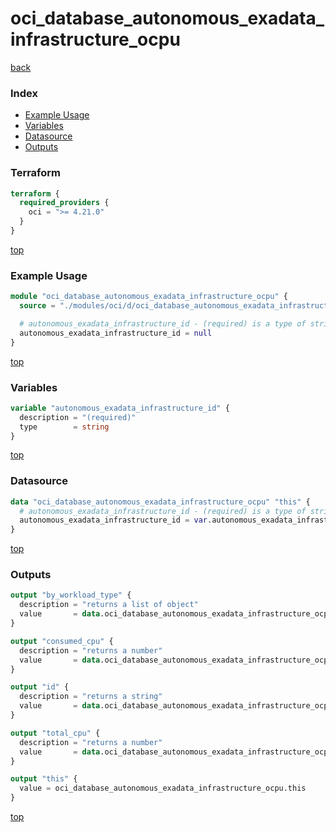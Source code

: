 # oci_database_autonomous_exadata_infrastructure_ocpu

[back](../oci.md)

### Index

- [Example Usage](#example-usage)
- [Variables](#variables)
- [Datasource](#datasource)
- [Outputs](#outputs)

### Terraform

```terraform
terraform {
  required_providers {
    oci = ">= 4.21.0"
  }
}
```

[top](#index)

### Example Usage

```terraform
module "oci_database_autonomous_exadata_infrastructure_ocpu" {
  source = "./modules/oci/d/oci_database_autonomous_exadata_infrastructure_ocpu"

  # autonomous_exadata_infrastructure_id - (required) is a type of string
  autonomous_exadata_infrastructure_id = null
}
```

[top](#index)

### Variables

```terraform
variable "autonomous_exadata_infrastructure_id" {
  description = "(required)"
  type        = string
}
```

[top](#index)

### Datasource

```terraform
data "oci_database_autonomous_exadata_infrastructure_ocpu" "this" {
  # autonomous_exadata_infrastructure_id - (required) is a type of string
  autonomous_exadata_infrastructure_id = var.autonomous_exadata_infrastructure_id
}
```

[top](#index)

### Outputs

```terraform
output "by_workload_type" {
  description = "returns a list of object"
  value       = data.oci_database_autonomous_exadata_infrastructure_ocpu.this.by_workload_type
}

output "consumed_cpu" {
  description = "returns a number"
  value       = data.oci_database_autonomous_exadata_infrastructure_ocpu.this.consumed_cpu
}

output "id" {
  description = "returns a string"
  value       = data.oci_database_autonomous_exadata_infrastructure_ocpu.this.id
}

output "total_cpu" {
  description = "returns a number"
  value       = data.oci_database_autonomous_exadata_infrastructure_ocpu.this.total_cpu
}

output "this" {
  value = oci_database_autonomous_exadata_infrastructure_ocpu.this
}
```

[top](#index)